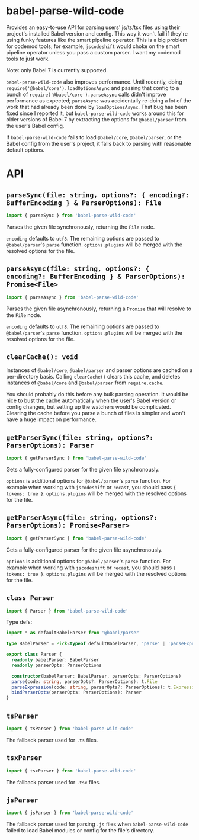 # babel-parse-wild-code

Provides an easy-to-use API for parsing users' js/ts/tsx files using their project's installed Babel version and config.
This way it won't fail if they're using funky features like the smart pipeline operator. This is a big problem for codemod
tools; for example, `jscodeshift` would choke on the smart pipeline operator unless you pass a custom parser. I want my
codemod tools to just work.

Note: only Babel 7 is currently supported.

`babel-parse-wild-code` also improves performance. Until recently, doing `require('@babel/core').loadOptionsAsync` and passing that config
to a bunch of `require('@babel/core').parseAsync` calls didn't improve performance as expected; `parseAsync` was accidentally re-doing
a lot of the work that had already been done by `loadOptionsAsync`. That bug has been fixed since I reported it, but `babel-parse-wild-code`
works around this for older versions of Babel 7 by extracting the options for `@babel/parser` from the user's Babel config.

If `babel-parse-wild-code` fails to load `@babel/core`, `@babel/parser`, or the Babel config from the user's
project, it falls back to parsing with reasonable default options.

# API

## `parseSync(file: string, options?: { encoding?: BufferEncoding } & ParserOptions): File`

```ts
import { parseSync } from 'babel-parse-wild-code'
```

Parses the given file synchronously, returning the `File` node.

`encoding` defaults to `utf8`. The remaining options are passed to `@babel/parser`'s `parse` function.
`options.plugins` will be merged with the resolved options for the file.

## `parseAsync(file: string, options?: { encoding?: BufferEncoding } & ParserOptions): Promise<File>`

```ts
import { parseAsync } from 'babel-parse-wild-code'
```

Parses the given file asynchronously, returning a `Promise` that will resolve to the `File` node.

`encoding` defaults to `utf8`. The remaining options are passed to `@babel/parser`'s `parse` function.
`options.plugins` will be merged with the resolved options for the file.

## `clearCache(): void`

Instances of `@babel/core`, `@babel/parser` and parser options are cached on a per-directory basis.
Calling `clearCache()` clears this cache, and deletes instances of `@babel/core` and `@babel/parser`
from `require.cache`.

You should probably do this before any bulk parsing operation. It would be nice to bust the cache
automatically when the user's Babel version or config changes, but setting up the watchers would be
complicated. Clearing the cache before you parse a bunch of files is simpler and won't have a huge
impact on performance.

## `getParserSync(file: string, options?: ParserOptions): Parser`

```ts
import { getParserSync } from 'babel-parse-wild-code'
```

Gets a fully-configured parser for the given file synchronously.

`options` is additional options for `@babel/parser`'s `parse` function. For example when working
with `jscodeshift` or `recast`, you should pass `{ tokens: true }`.
`options.plugins` will be merged with the resolved options for the file.

## `getParserAsync(file: string, options?: ParserOptions): Promise<Parser>`

```ts
import { getParserSync } from 'babel-parse-wild-code'
```

Gets a fully-configured parser for the given file asynchronously.

`options` is additional options for `@babel/parser`'s `parse` function. For example when working
with `jscodeshift` or `recast`, you should pass `{ tokens: true }`.
`options.plugins` will be merged with the resolved options for the file.

## `class Parser`

```ts
import { Parser } from 'babel-parse-wild-code'
```

Type defs:

```ts
import * as defaultBabelParser from '@babel/parser'

type BabelParser = Pick<typeof defaultBabelParser, 'parse' | 'parseExpression'>

export class Parser {
  readonly babelParser: BabelParser
  readonly parserOpts: ParserOptions

  constructor(babelParser: BabelParser, parserOpts: ParserOptions)
  parse(code: string, parserOpts?: ParserOptions): t.File
  parseExpression(code: string, parserOpts?: ParserOptions): t.Expression
  bindParserOpts(parserOpts: ParserOptions): Parser
}
```

## `tsParser`

```ts
import { tsParser } from 'babel-parse-wild-code'
```

The fallback parser used for `.ts` files.

## `tsxParser`

```ts
import { tsxParser } from 'babel-parse-wild-code'
```

The fallback parser used for `.tsx` files.

## `jsParser`

```ts
import { jsParser } from 'babel-parse-wild-code'
```

The fallback parser used for parsing `.js` files when `babel-parse-wild-code` failed to load Babel modules or config for the file's directory.
